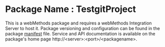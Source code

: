 # Package Name : TestgitProject
This is a webMethods package and requires a webMethods Integration Server to host it. Package versioning and configuration can be found in the package [manifest](./TestgitProject/manifest.v3) file. Service and API documentation is available on the package's home page http://&lt;server&gt;:&lt;port&gt;/&lt;packagename>.